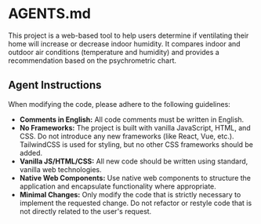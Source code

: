 # AGENTS.md

This project is a web-based tool to help users determine if ventilating their
home will increase or decrease indoor humidity. It compares indoor and outdoor
air conditions (temperature and humidity) and provides a recommendation based
on the psychrometric chart.

## Agent Instructions

When modifying the code, please adhere to the following guidelines:

*   **Comments in English:** All code comments must be written in English.
*   **No Frameworks:** The project is built with vanilla JavaScript, HTML, and
    CSS. Do not introduce any new frameworks (like React, Vue, etc.).
    TailwindCSS is used for styling, but no other CSS frameworks should be
    added.
*   **Vanilla JS/HTML/CSS:** All new code should be written using standard,
    vanilla web technologies.
*   **Native Web Components:** Use native web components to structure the
    application and encapsulate functionality where appropriate.
*   **Minimal Changes:** Only modify the code that is strictly necessary to
    implement the requested change. Do not refactor or restyle code that is
    not directly related to the user's request.
